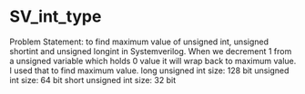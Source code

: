 # SV_int_type
Problem Statement: to find maximum value of unsigned int, unsigned shortint and unsigned longint in Systemverilog.
When we decrement 1 from a unsigned variable which holds 0 value it will wrap back to maximum value. I used that to find maximum value.
long unsigned int size: 128 bit
unsigned int size: 64 bit
short unsigned int size: 32 bit
